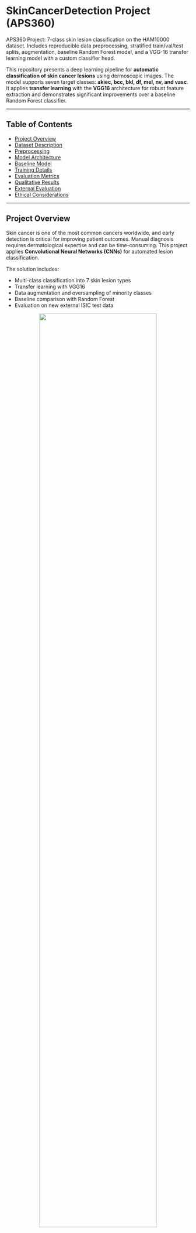# SkinCancerDetection Project (APS360)

APS360 Project: 7-class skin lesion classification on the HAM10000 dataset. Includes reproducible data preprocessing, stratified train/val/test splits, augmentation, baseline Random Forest model, and a VGG-16 transfer learning model with a custom classifier head.

This repository presents a deep learning pipeline for **automatic classification of skin cancer lesions** using dermoscopic images. The model supports seven target classes: **akiec, bcc, bkl, df, mel, nv, and vasc**. It applies **transfer learning** with the **VGG16** architecture for robust feature extraction and demonstrates significant improvements over a baseline Random Forest classifier.  

---

## Table of Contents
- [Project Overview](#project-overview)  
- [Dataset Description](#dataset-description)  
- [Preprocessing](#preprocessing)  
- [Model Architecture](#model-architecture)  
- [Baseline Model](#baseline-model)  
- [Training Details](#training-details)  
- [Evaluation Metrics](#evaluation-metrics)  
- [Qualitative Results](#qualitative-results)  
- [External Evaluation](#external-evaluation)  
- [Ethical Considerations](#ethical-considerations)  

---

## Project Overview

Skin cancer is one of the most common cancers worldwide, and early detection is critical for improving patient outcomes. Manual diagnosis requires dermatological expertise and can be time-consuming. This project applies **Convolutional Neural Networks (CNNs)** for automated lesion classification.  

The solution includes:  
- Multi-class classification into 7 skin lesion types  
- Transfer learning with VGG16  
- Data augmentation and oversampling of minority classes  
- Baseline comparison with Random Forest  
- Evaluation on new external ISIC test data  

<p align="center">
  <img src="https://github.com/user-attachments/assets/d9ad09a7-77a2-4d22-9c0b-d0c15d763226" width="80%" />
</p>

---

## Dataset Description

- Source: HAM10000 Skin Cancer Dataset (Kaggle / ISIC 2018)  
- Total Images: 10,015 dermoscopic images  
- Classes: akiec, bcc, bkl, df, mel, nv, vasc  
- Split: 70% training (7,010), 15% validation (1,502), 15% testing (1,503)  

Class distribution is highly imbalanced, with **nv (67%)** dominant, while **vasc (1.4%)** and **df (1.1%)** are rare.  

<p align="center">
  <img src="https://github.com/user-attachments/assets/30f1aff2-e556-4da4-ab23-8f44095cd14a" width="45%" />
  <img src="https://github.com/user-attachments/assets/6f9eedaf-6b98-459d-8984-8312b3eae71c" width="50%" />
</p>

---

## Preprocessing

- Cropped and resized all images to 224×224 pixels  
- Normalized using ImageNet mean and standard deviation  
- Data augmentation: random horizontal/vertical flips, rotations, color jitter, random greyscale  
- Oversampling of minority classes to reduce bias  

<p align="center">
  <img src="https://github.com/user-attachments/assets/97302d83-b3cf-4a31-a274-334ac0c02c3b" width="75%" />
</p>

---

## Model Architecture

- Base: VGG16 (ImageNet weights, convolutional layers frozen)  
- Custom Classifier Head:  
  - Dense(1024) + BN + ReLU + Dropout(0.3)  
  - Dense(512) + BN + ReLU + Dropout(0.2)  
  - Dense(128) + BN + ReLU + Dropout(0.2)  
  - Dense(7, activation=softmax)  
- Parameters: ~26.3M trainable  

<p align="center">
  <img src="https://github.com/user-attachments/assets/61215261-f047-4064-8b99-44183b177978" width="85%" />
</p>

---

## Baseline Model

- Model: Random Forest classifier  
- Validation Accuracy: 72.2%  
- Test Accuracy: 71.5%  
- F1-scores: strong on dominant class (nv, 0.85) but **0.00 on rare classes (df, vasc)**  

<p align="center">
  <img src="https://github.com/user-attachments/assets/d3478b89-3464-49a1-9063-8cecc09407a6" width="75%" />
</p>

---

## Training Details

- Platform: Google Colab (GPU-enabled)  
- Primary Model (VGG16):  
  - Validation Accuracy: **74.5%**  
  - Test Accuracy: **74.7%**  
  - Macro F1-score: **0.60** (vs. 0.30 baseline)  
  - Weighted F1-score: **0.76** (vs. 0.66 baseline)  

---

## Evaluation Metrics

### Test Classification Report (Primary Model)

- Overall Accuracy: 74.7%  
- Error Rate: 25.3%  
- Class 0 (akiec): F1-score = 0.53  
- Class 3 (df): F1-score = 0.47 (baseline 0.00)  
- Class 6 (vasc): F1-score = 0.62 (baseline 0.00)  
- Majority class (nv): F1-score = 0.86  

<p align="center">
  <img src="https://github.com/user-attachments/assets/a463269e-f245-461b-962f-3e7dcfb71ff7" width="75%" />
</p>

Improvements across minority classes show balanced performance compared to baseline.  

<p align="center">
  <img src="https://github.com/user-attachments/assets/f99bcd5f-79ad-460d-9a95-6863063a9270" width="75%" />
</p>

---

## Qualitative Results

- **Baseline Confusion Matrix**: strong on majority class (965 correct for nv), no correct predictions for df and vasc.  
- **Primary Confusion Matrix**: improved minority class predictions while maintaining strong performance on nv (830 correct, 82% hit rate).  

<p align="center">
  <img src="https://github.com/user-attachments/assets/d9899736-9730-4dee-b941-d298700d6401" width="48%" />
  <img src="https://github.com/user-attachments/assets/ff0463eb-64de-4f50-ac9f-7f3003474c52" width="48%" />
</p>

---

## External Evaluation

- Dataset: ISIC 2018 external test set (1,511 images)  
- Accuracy: **67.3%** (7% lower than original test set)  
- Minority class improvements maintained:  
  - Class 3 F1-score = 0.39 (vs. 0.00 baseline)  
  - Class 6 F1-score = 0.51 (vs. 0.00 baseline)  

<p align="center">
  <img src="https://github.com/user-attachments/assets/c259453c-0e8f-4c90-95ef-250392bc35c0" width="75%" />
</p>

---

## Ethical Considerations

- Dataset underrepresents darker skin tones, introducing potential bias  
- Oversampling used to partially mitigate imbalance  
- Dataset consent limitations raise privacy concerns  
- Model should not be over-relied on clinically; serves as a research prototype  
